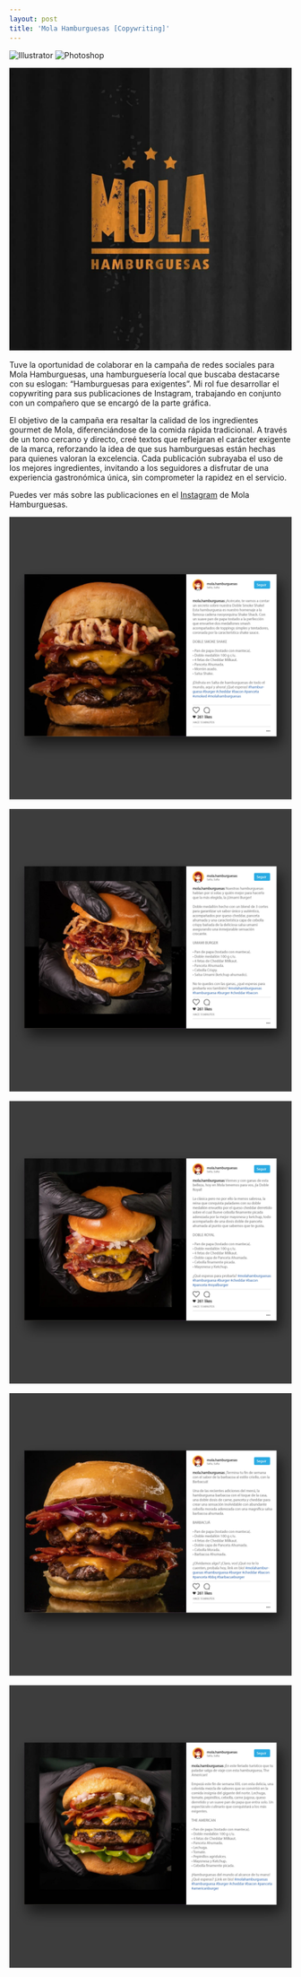```yaml
---
layout: post
title: 'Mola Hamburguesas [Copywriting]'
---
```


<p>
    <img alt="Illustrator" src="https://img.shields.io/badge/Illustrator-DC6920?logo=adobeillustrator&logoColor=white">
    <img alt="Photoshop" src="https://img.shields.io/badge/Photoshop-3776AB.svg?logo=adobephotoshop&logoColor=white">
</p>

![rev01](../assets/img/projects/dsg-5/post01.jpg)

Tuve la oportunidad de colaborar en la campaña de redes sociales para Mola Hamburguesas, una hamburguesería local que buscaba destacarse con su eslogan: “Hamburguesas para exigentes”. Mi rol fue desarrollar el copywriting para sus publicaciones de Instagram, trabajando en conjunto con un compañero que se encargó de la parte gráfica.

El objetivo de la campaña era resaltar la calidad de los ingredientes gourmet de Mola, diferenciándose de la comida rápida tradicional. A través de un tono cercano y directo, creé textos que reflejaran el carácter exigente de la marca, reforzando la idea de que sus hamburguesas están hechas para quienes valoran la excelencia. Cada publicación subrayaba el uso de los mejores ingredientes, invitando a los seguidores a disfrutar de una experiencia gastronómica única, sin comprometer la rapidez en el servicio.

Puedes ver más sobre las publicaciones en el [Instagram](https://www.instagram.com/p/CTGSuK7Mdhc/?img_index=1) de Mola Hamburguesas.

![rev02](../assets/img/projects/dsg-5/post02.jpg)

![rev03](../assets/img/projects/dsg-5/post03.jpg)

![rev03](../assets/img/projects/dsg-5/post04.jpg)

![rev03](../assets/img/projects/dsg-5/post05.jpg)

![rev03](../assets/img/projects/dsg-5/post06.jpg)


